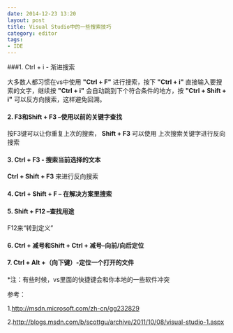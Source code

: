 ```yaml
---
date: 2014-12-23 13:20
layout: post
title: Visual Studio中的一些搜索技巧
category: editor
tags:
- IDE
---
```


###1. Ctrl + i - 渐进搜索

大多数人都习惯在vs中使用 **"Ctrl + F"** 进行搜索，按下 **"Ctrl + i"** 直接输入要搜索的文字，继续按 **"Ctrl + i"** 会自动跳到下个符合条件的地方，按 **"Ctrl + Shift + i"** 可以反方向搜索，这样避免回溯。

#### 2. F3和Shift + F3 –使用以前的关键字查找

按F3键可以让你重复上次的搜索， **Shift + F3** 可以使用 上次搜索关键字进行反向搜索

#### 3. Ctrl + F3 - 搜索当前选择的文本

**Ctrl + Shift + F3** 来进行反向搜索

#### 4. Ctrl + Shift + F – 在解决方案里搜索

#### 5. Shift + F12 –查找用途

F12来“转到定义”

#### 6. Ctrl + 减号和Shift + Ctrl + 减号–向前/向后定位

#### 7. Ctrl + Alt +（向下键）-定位一个打开的文件


*注：有些时候，vs里面的快捷键会和你本地的一些软件冲突

参考：

1.http://msdn.microsoft.com/zh-cn/gg232829

2.http://blogs.msdn.com/b/scottgu/archive/2011/10/08/visual-studio-1.aspx
